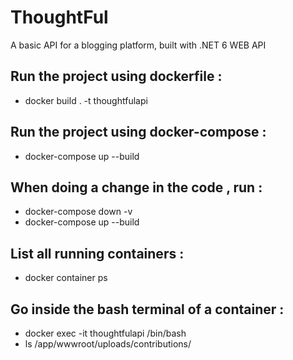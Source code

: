 # ThoughtFul
A basic API for a blogging platform, built with .NET 6 WEB API


## Run the project using dockerfile :
- docker build . -t thoughtfulapi

## Run the project using docker-compose :
- docker-compose up --build

## When doing a change in the code , run :
- docker-compose down -v
- docker-compose up --build

## List all running containers :
- docker container ps

## Go inside the bash terminal of a container :
- docker exec -it thoughtfulapi /bin/bash
- ls /app/wwwroot/uploads/contributions/

